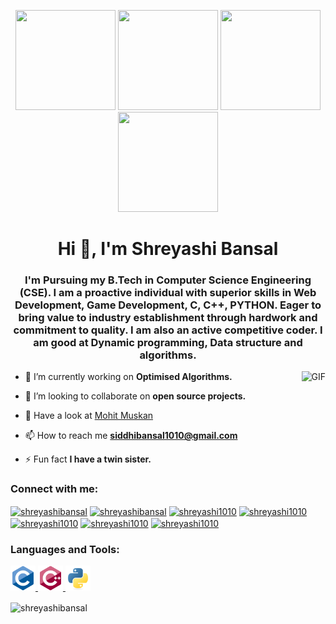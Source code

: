 <p align="center"> <img src="https://octodex.github.com/images/vinyltocat.png" height="160px" width="160px"> <img src="https://octodex.github.com/images/daftpunktocat-thomas.gif" height="160px" width="160px"> <img src="https://octodex.github.com/images/daftpunktocat-guy.gif" height="160px" width="160px"> <img src="https://octodex.github.com/images/Robotocat.png" height="160px" width="160px"></p>

<h1 align="center">Hi 👋, I'm Shreyashi Bansal</h1>
<h3 align="center">I'm Pursuing my B.Tech in Computer Science Engineering (CSE). I am a proactive individual with superior skills in Web Development, Game Development, C, C++, PYTHON. Eager to bring value to industry establishment through hardwork and commitment to quality. I am also an active competitive coder. I am good at Dynamic programming, Data structure and algorithms. </h3>

<img align="right" alt="GIF" src="https://media.giphy.com/media/836HiJc7pgzy8iNXCn/giphy.gif" />

- 🔭 I’m currently working on **Optimised Algorithms.**

- 👯 I’m looking to collaborate on **open source projects.**

- 🤝 Have a look at [Mohit Muskan](www.mohitmuskan.com)

- 📫 How to reach me **siddhibansal1010@gmail.com**

- ⚡ Fun fact **I have a twin sister.**

<h3 align="left">Connect with me:</h3>
<p align="left">
<a href="https://linkedin.com/in/shreyashibansal" target="blank"><img align="center" src="https://raw.githubusercontent.com/rahuldkjain/github-profile-readme-generator/master/src/images/icons/Social/linked-in-alt.svg" alt="shreyashibansal" height="30" width="40" /></a>
<a href="https://instagram.com/shreyashibansal" target="blank"><img align="center" src="https://raw.githubusercontent.com/rahuldkjain/github-profile-readme-generator/master/src/images/icons/Social/instagram.svg" alt="shreyashibansal" height="30" width="40" /></a>
<a href="https://www.codechef.com/users/shreyashi1010" target="blank"><img align="center" src="https://cdn.jsdelivr.net/npm/simple-icons@3.1.0/icons/codechef.svg" alt="shreyashi1010" height="30" width="40" /></a>
<a href="https://www.hackerrank.com/shreyashi1010" target="blank"><img align="center" src="https://raw.githubusercontent.com/rahuldkjain/github-profile-readme-generator/master/src/images/icons/Social/hackerrank.svg" alt="shreyashi1010" height="30" width="40" /></a>
<a href="https://codeforces.com/profile/shreyashi1010" target="blank"><img align="center" src="https://cdn.jsdelivr.net/npm/simple-icons@3.0.1/icons/codeforces.svg" alt="shreyashi1010" height="30" width="40" /></a>
<a href="https://www.leetcode.com/shreyashi1010" target="blank"><img align="center" src="https://raw.githubusercontent.com/rahuldkjain/github-profile-readme-generator/master/src/images/icons/Social/leet-code.svg" alt="shreyashi1010" height="30" width="40" /></a>
<a href="https://www.hackerearth.com/shreyashi1010" target="blank"><img align="center" src="https://raw.githubusercontent.com/rahuldkjain/github-profile-readme-generator/master/src/images/icons/Social/hackerearth.svg" alt="shreyashi1010" height="30" width="40" /></a>
</p>

<h3 align="left">Languages and Tools:</h3>
<p align="left"> <a href="https://www.cprogramming.com/" target="_blank"> <img src="https://raw.githubusercontent.com/devicons/devicon/master/icons/c/c-original.svg" alt="c" width="40" height="40"/> </a> <a href="https://www.w3schools.com/cpp/" target="_blank"> <img src="https://raw.githubusercontent.com/devicons/devicon/master/icons/cplusplus/cplusplus-original.svg" alt="cplusplus" width="40" height="40"/> </a> <a href="https://www.python.org" target="_blank"> <img src="https://raw.githubusercontent.com/devicons/devicon/master/icons/python/python-original.svg" alt="python" width="40" height="40"/> </a> </p>

<p><img align="center" src="https://github-readme-stats.vercel.app/api/top-langs?username=shreyashibansal&show_icons=true&theme=dark&title_color=0d0d0d&bg_color=66dbc8&hide_border=true&locale=en&layout=compact" alt="shreyashibansal" /></p>
